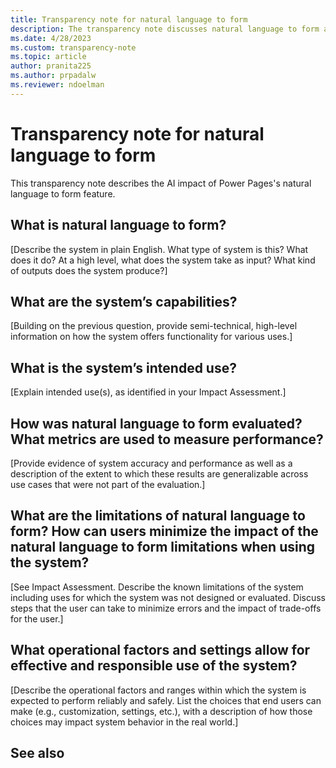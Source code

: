 ```yaml
---
title: Transparency note for natural language to form
description: The transparency note discusses natural language to form and the key considerations for making use of this technology responsibly.
ms.date: 4/28/2023
ms.custom: transparency-note
ms.topic: article
author: pranita225
ms.author: prpadalw
ms.reviewer: ndoelman
---
```


# Transparency note for natural language to form

This transparency note describes the AI impact of Power Pages's natural language to form feature.

## What is natural language to form?

[Describe the system in plain English. What type of system is this? What does it do? At a high level, what does the system take as input? What kind of outputs does the system produce?]

## What are the system’s capabilities?

[Building on the previous question, provide semi-technical, high-level information on how the system offers functionality for various uses.]

## What is the system’s intended use?

[Explain intended use(s), as identified in your Impact Assessment.]

## How was natural language to form evaluated? What metrics are used to measure performance?

[Provide evidence of system accuracy and performance as well as a description of the extent to which these results are generalizable across use cases that were not part of the evaluation.]

## What are the limitations of natural language to form? How can users minimize the impact of the natural language to form limitations when using the system?

[See Impact Assessment. Describe the known limitations of the system including uses for which the system was not designed or evaluated. Discuss steps that the user can take to minimize errors and the impact of trade-offs for the user.]

## What operational factors and settings allow for effective and responsible use of the system?

[Describe the operational factors and ranges within which the system is expected to perform reliably and safely. List the choices that end users can make (e.g., customization, settings, etc.), with a description of how those choices may impact system behavior in the real world.]

## See also

<!-- when updated
- [Feature page]([Link])
-->
